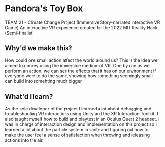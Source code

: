 # Pandora's Toy Box
TEAM 21 - Climate Change Project (Immersive Story-narrated Interactive VR Game)
An interactive VR experience created for the 2022 MIT Reality Hack (Semi-finalist)

## Why'd we make this?
How could one small action affect the world around us? This is the idea we aimed to convey using the immersice medium of VR. One by one as we perform an action, we can see the effects that it has on our environment if everyone were to do the same, showing how something seemingly small can build into somehting much bigger

## What'd I learn?
As the sole developer of the project I learned a lot about debugging and troubleshooting VR interactions using Unity and the XR Interaction Toolkit. I also taught myself how to build and playtest in an Oculus Quest 2 headset. I was in charge of interaction design and implementation on this project so I learned a lot about the particle system in Unity and figuring out how to make the user feel a sense of satisfaction when throwing and releasing actions into the air.
